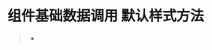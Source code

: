 <!--
 * @abstract: JianJie
 * @version: 0.0.1
 * @Author: bhabgs
 * @Date: 2020-03-05 15:48:30
 * @LastEditors: bhabgs
 * @LastEditTime: 2020-03-05 15:52:27
 -->

# 组件基础数据调用 默认样式方法

> -
